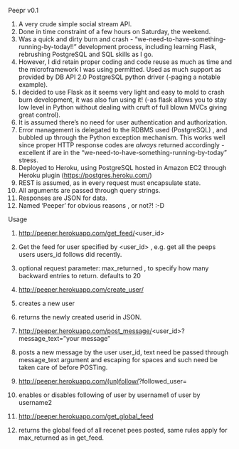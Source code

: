 ﻿Peepr v0.1




1. A very crude simple social stream API.
2. Done in time constraint of a few hours on Saturday, the weekend.
3. Was a quick and dirty burn and crash - “we-need-to-have-something-running-by-today!!” development process, including learning Flask, rebrushing PostgreSQL and SQL skills as I go.
4. However, I did retain proper coding and code reuse as much as time and the microframework I was using permitted. Used as much support as provided by DB API 2.0 PostgreSQL python driver (-paging a notable example).
5. I decided to use Flask as it seems very light and easy to mold to crash burn development, it was also fun using it! (-as flask allows you to stay low level in Python without dealing with cruft of full blown MVCs giving great control).
6. It is assumed there’s no need for user authentication and authorization.
7. Error management is delegated to the RDBMS used (PostgreSQL) , and bubbled up through the Python exception mechanism. This works well since proper HTTP response codes are *always* returned accordingly - excellent if are in the “we-need-to-have-something-running-by-today” stress.
8. Deployed to Heroku, using PostgreSQL hosted in Amazon EC2 through Heroku plugin (https://postgres.heroku.com/)
9. REST is assumed, as in every request must encapsulate state.
10. All arguments are passed through query strings.
11. Responses are JSON for data.
12. Named ‘Peeper’ for obvious reasons , or not?! :-D




Usage


1. http://peeper.herokuapp.com/get_feed/<user_id>
1. Get the feed for user specified by <user_id> , e.g. get all the peeps users users_id follows did recently.
2. optional request parameter: max_returned , to specify how many backward entries to return. defaults to 20
1. http://peeper.herokuapp.com/create_user/<username>
1. creates a new user
2. returns the newly created userid in JSON.




1. http://peeper.herokuapp.com/post_message/<user_id>?message_text=”your message”
1. posts a new message by the user user_id, text need be passed through message_text argument and escaping for spaces and such need be taken care of before POSTing.
1. http://peeper.herokuapp.com/(un)follow/<username1>?followed_user=<username2>
1. enables or disables following of user by username1 of user by username2
1. http://peeper.herokuapp.com/get_global_feed 
1. returns the global feed of all recenet pees posted, same rules apply for max_returned as in get_feed.